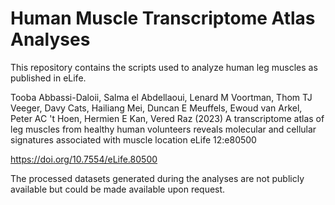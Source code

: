 # Human Muscle Transcriptome Atlas Analyses

This repository contains the scripts used to analyze human leg muscles as published in eLife.

Tooba Abbassi-Daloii, Salma el Abdellaoui, Lenard M Voortman, Thom TJ Veeger, Davy Cats, Hailiang Mei, Duncan E Meuffels, Ewoud van Arkel, Peter AC 't Hoen, Hermien E Kan, Vered Raz (2023) A transcriptome atlas of leg muscles from healthy human volunteers reveals molecular and cellular signatures associated with muscle location eLife 12:e80500

https://doi.org/10.7554/eLife.80500


The processed datasets generated during the analyses are not publicly available but could be made available upon request.
